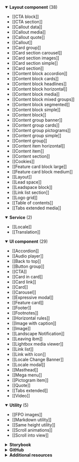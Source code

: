 <!-- categories start -->

<details open="true">
  <summary><strong>Layout component</strong> (38)</summary>

- [[CTA block]]
- [[CTA section]]
- [[Callout data]]
- [[Callout media]]
- [[Callout quote]]
- [[Callout]]
- [[Card group]]
- [[Card section carousel]]
- [[Card section images]]
- [[Card section simple]]
- [[Card section]]
- [[Content block accordion]]
- [[Content block cards]]
- [[Content block headlines]]
- [[Content block horizontal]]
- [[Content block media]]
- [[Content block mixed groups]]
- [[Content block segmented]]
- [[Content block simple]]
- [[Content block]]
- [[Content group banner]]
- [[Content group cards]]
- [[Content group pictograms]]
- [[Content group simple]]
- [[Content group]]
- [[Content item horizontal]]
- [[Content item]]
- [[Content section]]
- [[Cookies]]
- [[Feature card block   large]]
- [[Feature card block   medium]]
- [[Layout]]
- [[Lead space]]
- [[Leadspace   block]]
- [[Link list   section]]
- [[Logo grid]]
- [[Table of contents]]
- [[Tabs extended media]]



</details>

<details open="true">
  <summary><strong>Service</strong> (2)</summary>

- [[Locale]]
- [[Translation]]



</details>

<details open="true">
  <summary><strong>UI component</strong> (29)</summary>

- [[Accordion]]
- [[Audio player]]
- [[Back to top]]
- [[Button group]]
- [[CTA]]
- [[Card in card]]
- [[Card link]]
- [[Card]]
- [[Carousel]]
- [[Expressive modal]]
- [[Feature card]]
- [[Footer]]
- [[Footnotes]]
- [[Horizontal rules]]
- [[Image with caption]]
- [[Image]]
- [[Landscape Notification]]
- [[Leaving ibm]]
- [[Lightbox media viewer]]
- [[Link list]]
- [[Link with icon]]
- [[Locale Change Banner]]
- [[Locale modal]]
- [[Masthead]]
- [[Mega menu]]
- [[Pictogram item]]
- [[Quote]]
- [[Tabs extended]]
- [[Video]]



</details>

<details open="true">
  <summary><strong>Utility</strong> (5)</summary>

- [[FPO images]]
- [[Markdown utility]]
- [[Same height utility]]
- [[Scroll animations]]
- [[Scroll into view]]



</details>

<!-- categories end -->

<details>
  <summary><strong>Storybook</strong></summary>

- [Web components](https://ibmdotcom-web-components.mybluemix.net/)
- [Web components canary](https://ibmdotcom-web-components-canary.mybluemix.net/)
- [Web components experimental](https://ibmdotcom-web-components-experimental.mybluemix.net/)
- [Web components react](https://ibmdotcom-web-components-react.mybluemix.net/)
- [React](https://ibmdotcom-react.mybluemix.net/)
- [React canary](https://ibmdotcom-react-canary.mybluemix.net/)
- [React experimental](https://ibmdotcom-react-experimental.mybluemix.net/)
- [Carbon expressive](https://carbon-expressive.mybluemix.net/)

</details>

<details>
  <summary><strong>GitHub</strong></summary>

- Carbon for IBM.com [[Components](https://github.com/carbon-design-system/carbon-for-ibm-dotcom)][[Website](https://github.com/carbon-design-system/carbon-for-ibm-dotcom-website)]

</details>

<details>
  <summary><strong>Additional resources</strong></summary>

- Carbon for IBM.com [[Website](https://www.ibm.com/standards/web/carbon-for-ibm-dotcom)] [[Box](https://www.ibm.com/standards/web/carbon-for-ibm-dotcom)]
- [IBM Standards](https://www.ibm.com/standards/web/)
- [NextJS examples](https://ibmdotcom-nextjs-test.mybluemix.net/)
- [Carbon](https://carbondesignsystem.com/)
- [IBM Design Language](https://www.ibm.com/design/language/)
- Carbon devtools [[Chrome](http://ibm.biz/carbon-devtools-chrome)] [[Firefox](http://ibm.biz/carbon-devtools-firefox)] [[Github](http://ibm.biz/carbon-devtools)]
- [Functional spec template](_template.md)

</details>
